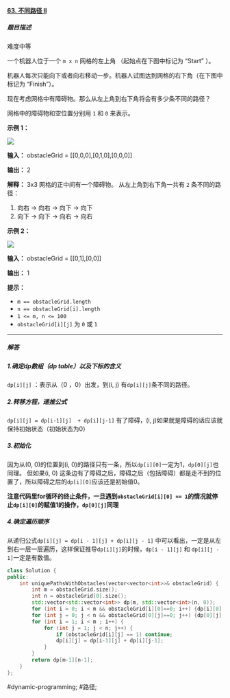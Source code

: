 
#### [63. 不同路径 II](https://leetcode.cn/problems/unique-paths-ii/)
##### 题目描述
难度中等

一个机器人位于一个 `m x n` 网格的左上角 （起始点在下图中标记为 “Start” ）。

机器人每次只能向下或者向右移动一步。机器人试图达到网格的右下角（在下图中标记为 “Finish”）。

现在考虑网格中有障碍物。那么从左上角到右下角将会有多少条不同的路径？

网格中的障碍物和空位置分别用 `1` 和 `0` 来表示。

**示例 1：**

![](https://assets.leetcode.com/uploads/2020/11/04/robot1.jpg)

**输入：** obstacleGrid = \[\[0,0,0\],\[0,1,0\],\[0,0,0\]\]

**输出：** 2

**解释：** 3x3 网格的正中间有一个障碍物。
从左上角到右下角一共有 `2` 条不同的路径：
1. 向右 -> 向右 -> 向下 -> 向下
2. 向下 -> 向下 -> 向右 -> 向右

**示例 2：**

![](https://assets.leetcode.com/uploads/2020/11/04/robot2.jpg)

**输入：** obstacleGrid = \[\[0,1\],\[0,0\]\]

**输出：** 1

**提示：**

-   `m == obstacleGrid.length`
-   `n == obstacleGrid[i].length`
-   `1 <= m, n <= 100`
-   `obstacleGrid[i][j]` 为 `0` 或 `1`

---- ----
##### 解答
##### 1.确定dp数组（dp table）以及下标的含义
`dp[i][j]` ：表示从（0 ，0）出发，到(i, j) 有`dp[i][j]`条不同的路径。
##### 2.转移方程，递推公式
`dp[i][j] = dp[i-1][j]  + dp[i][j-1]`
有了障碍，(i, j)如果就是障碍的话应该就保持初始状态（初始状态为0）
##### 3.初始化
因为从(0, 0)的位置到(i, 0)的路径只有一条，所以`dp[i][0]`一定为1，`dp[0][j]`也同理。
但如果(i, 0) 这条边有了障碍之后，障碍之后（包括障碍）都是走不到的位置了，所以障碍之后的`dp[i][0]`应该还是初始值0。

**注意代码里for循环的终止条件，一旦遇到`obstacleGrid[i][0] == 1`的情况就停止`dp[i][0]`的赋值1的操作，`dp[0][j]`同理**
##### 4.确定遍历顺序
从递归公式`dp[i][j] = dp[i - 1][j] + dp[i][j - 1]` 中可以看出，一定是从左到右一层一层遍历，这样保证推导`dp[i][j]`的时候，`dp[i - 1][j]` 和 `dp[i][j - 1]`一定是有数值。
```cpp
class Solution {
public:
    int uniquePathsWithObstacles(vector<vector<int>>& obstacleGrid) {
        int m = obstacleGrid.size();
        int n = obstacleGrid[0].size();
        std::vector<std::vector<int>> dp(m, std::vector<int>(n, 0));
        for (int i = 0; i < m && obstacleGrid[i][0]==0; i++) {dp[i][0] = 1;}
        for (int j = 0; j < n && obstacleGrid[0][j]==0; j++) {dp[0][j] = 1;}
        for (int i = 1; i < m ; i++) {
            for (int j = 1; j < n; j++) {
                if (obstacleGrid[i][j] == 1) continue;
                dp[i][j] = dp[i-1][j] + dp[i][j-1];
            }
        }
        return dp[m-1][n-1];
    }
};
```
#dynamic-programming; #路径;